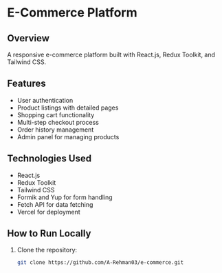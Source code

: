 # E-Commerce Platform

## Overview
A responsive e-commerce platform built with React.js, Redux Toolkit, and Tailwind CSS.

## Features
- User authentication
- Product listings with detailed pages
- Shopping cart functionality
- Multi-step checkout process
- Order history management
- Admin panel for managing products

## Technologies Used
- React.js
- Redux Toolkit
- Tailwind CSS
- Formik and Yup for form handling
- Fetch API for data fetching
- Vercel for deployment

## How to Run Locally
1. Clone the repository:
   ```bash
   git clone https://github.com/A-Rehman03/e-commerce.git
